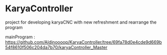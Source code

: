 # KaryaController
 project for developing karyaCNC with new refreshment and rearrange the program  


mainProgram :
https://github.com/Aldinoooop/KaryaController/tree/69fa78d0e4cde9d669b54f8610f506c204da7b70/karyaController_Master
